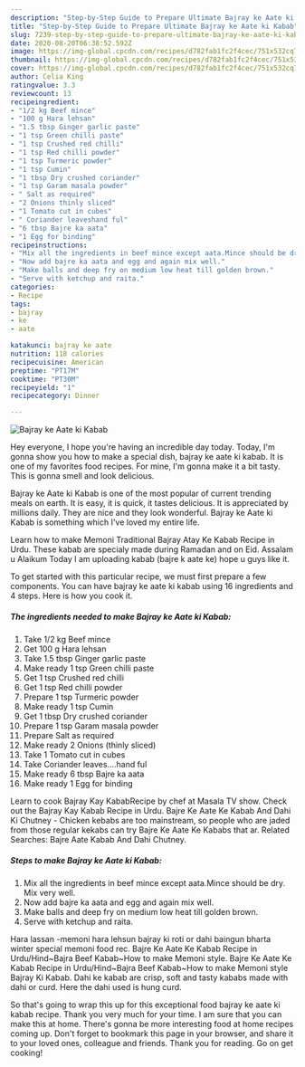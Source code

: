 ```yaml
---
description: "Step-by-Step Guide to Prepare Ultimate Bajray ke Aate ki Kabab"
title: "Step-by-Step Guide to Prepare Ultimate Bajray ke Aate ki Kabab"
slug: 7239-step-by-step-guide-to-prepare-ultimate-bajray-ke-aate-ki-kabab
date: 2020-08-20T06:38:52.592Z
image: https://img-global.cpcdn.com/recipes/d782fab1fc2f4cec/751x532cq70/bajray-ke-aate-ki-kabab-recipe-main-photo.jpg
thumbnail: https://img-global.cpcdn.com/recipes/d782fab1fc2f4cec/751x532cq70/bajray-ke-aate-ki-kabab-recipe-main-photo.jpg
cover: https://img-global.cpcdn.com/recipes/d782fab1fc2f4cec/751x532cq70/bajray-ke-aate-ki-kabab-recipe-main-photo.jpg
author: Celia King
ratingvalue: 3.3
reviewcount: 13
recipeingredient:
- "1/2 kg Beef mince"
- "100 g Hara lehsan"
- "1.5 tbsp Ginger garlic paste"
- "1 tsp Green chilli paste"
- "1 tsp Crushed red chilli"
- "1 tsp Red chilli powder"
- "1 tsp Turmeric powder"
- "1 tsp Cumin"
- "1 tbsp Dry crushed coriander"
- "1 tsp Garam masala powder"
- " Salt as required"
- "2 Onions thinly sliced"
- "1 Tomato cut in cubes"
- " Coriander leaveshand ful"
- "6 tbsp Bajre ka aata"
- "1 Egg for binding"
recipeinstructions:
- "Mix all the ingredients in beef mince except aata.Mince should be dry. Mix very well."
- "Now add bajre ka aata and egg and again mix well."
- "Make balls and deep fry on medium low heat till golden brown."
- "Serve with ketchup and raita."
categories:
- Recipe
tags:
- bajray
- ke
- aate

katakunci: bajray ke aate 
nutrition: 118 calories
recipecuisine: American
preptime: "PT17M"
cooktime: "PT30M"
recipeyield: "1"
recipecategory: Dinner

---
```



![Bajray ke Aate ki Kabab](https://img-global.cpcdn.com/recipes/d782fab1fc2f4cec/751x532cq70/bajray-ke-aate-ki-kabab-recipe-main-photo.jpg)

Hey everyone, I hope you're having an incredible day today. Today, I'm gonna show you how to make a special dish, bajray ke aate ki kabab. It is one of my favorites food recipes. For mine, I'm gonna make it a bit tasty. This is gonna smell and look delicious.

Bajray ke Aate ki Kabab is one of the most popular of current trending meals on earth. It is easy, it is quick, it tastes delicious. It is appreciated by millions daily. They are nice and they look wonderful. Bajray ke Aate ki Kabab is something which I've loved my entire life.

Learn how to make Memoni Traditional Bajray Atay Ke Kabab Recipe in Urdu. These kabab are specialy made during Ramadan and on Eid. Assalam u Alaikum Today I am uploading kabab (bajre k aate ke) hope u guys like it.


To get started with this particular recipe, we must first prepare a few components. You can have bajray ke aate ki kabab using 16 ingredients and 4 steps. Here is how you cook it.

<!--inarticleads1-->

##### The ingredients needed to make Bajray ke Aate ki Kabab:

1. Take 1/2 kg Beef mince
1. Get 100 g Hara lehsan
1. Take 1.5 tbsp Ginger garlic paste
1. Make ready 1 tsp Green chilli paste
1. Get 1 tsp Crushed red chilli
1. Get 1 tsp Red chilli powder
1. Prepare 1 tsp Turmeric powder
1. Make ready 1 tsp Cumin
1. Get 1 tbsp Dry crushed coriander
1. Prepare 1 tsp Garam masala powder
1. Prepare  Salt as required
1. Make ready 2 Onions (thinly sliced)
1. Take 1 Tomato cut in cubes
1. Take  Coriander leaves....hand ful
1. Make ready 6 tbsp Bajre ka aata
1. Make ready 1 Egg for binding


Learn to cook Bajray Kay KababRecipe by chef at Masala TV show. Check out the Bajray Kay Kabab Recipe in Urdu. Bajre Ke Aate Ke Kabab And Dahi Ki Chutney - Chicken kebabs are too mainstream, so people who are jaded from those regular kekabs can try Bajre Ke Aate Ke Kababs that ar. Related Searches: Bajre Aate Kabab And Dahi Chutney. 

<!--inarticleads2-->

##### Steps to make Bajray ke Aate ki Kabab:

1. Mix all the ingredients in beef mince except aata.Mince should be dry. Mix very well.
1. Now add bajre ka aata and egg and again mix well.
1. Make balls and deep fry on medium low heat till golden brown.
1. Serve with ketchup and raita.


Hara lassan -memoni hara lehsun bajray ki roti or dahi baingun bharta winter special memoni food rec. Bajre Ke Aate Ke Kabab Recipe in Urdu/Hind~Bajra Beef Kabab~How to make Memoni style. Bajre Ke Aate Ke Kabab Recipe in Urdu/Hind~Bajra Beef Kabab~How to make Memoni style Bajray Ki Kabab. Dahi ke kabab are crisp, soft and tasty kababs made with dahi or curd. Here the dahi used is hung curd. 

So that's going to wrap this up for this exceptional food bajray ke aate ki kabab recipe. Thank you very much for your time. I am sure that you can make this at home. There's gonna be more interesting food at home recipes coming up. Don't forget to bookmark this page in your browser, and share it to your loved ones, colleague and friends. Thank you for reading. Go on get cooking!
